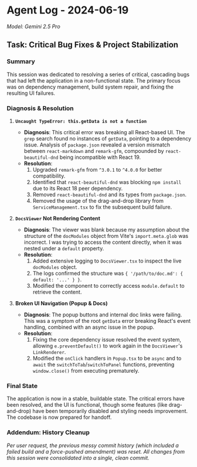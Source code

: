 # Agent Log - 2024-06-19

*Model: Gemini 2.5 Pro*

## Task: Critical Bug Fixes & Project Stabilization

### Summary
This session was dedicated to resolving a series of critical, cascading bugs that had left the application in a non-functional state. The primary focus was on dependency management, build system repair, and fixing the resulting UI failures.

### Diagnosis & Resolution

1.  **`Uncaught TypeError: this.getData is not a function`**
    *   **Diagnosis**: This critical error was breaking all React-based UI. The `grep` search found no instances of `getData`, pointing to a dependency issue. Analysis of `package.json` revealed a version mismatch between `react-markdown` and `remark-gfm`, compounded by `react-beautiful-dnd` being incompatible with React 19.
    *   **Resolution**:
        1.  Upgraded `remark-gfm` from `^3.0.1` to `^4.0.0` for better compatibility.
        2.  Identified that `react-beautiful-dnd` was blocking `npm install` due to its React 18 peer dependency.
        3.  Removed `react-beautiful-dnd` and its types from `package.json`.
        4.  Removed the usage of the drag-and-drop library from `ServiceManagement.tsx` to fix the subsequent build failure.

2.  **`DocsViewer` Not Rendering Content**
    *   **Diagnosis**: The viewer was blank because my assumption about the structure of the `docModules` object from Vite's `import.meta.glob` was incorrect. I was trying to access the content directly, when it was nested under a `default` property.
    *   **Resolution**:
        1.  Added extensive logging to `DocsViewer.tsx` to inspect the live `docModules` object.
        2.  The logs confirmed the structure was `{ '/path/to/doc.md': { default: '...' } }`.
        3.  Modified the component to correctly access `module.default` to retrieve the content.

3.  **Broken UI Navigation (Popup & Docs)**
    *   **Diagnosis**: The popup buttons and internal doc links were failing. This was a symptom of the root `getData` error breaking React's event handling, combined with an async issue in the popup.
    *   **Resolution**:
        1.  Fixing the core dependency issue resolved the event system, allowing `e.preventDefault()` to work again in the `DocsViewer`'s `LinkRenderer`.
        2.  Modified the `onClick` handlers in `Popup.tsx` to be `async` and to `await` the `switchToTab`/`switchToPanel` functions, preventing `window.close()` from executing prematurely.

### Final State
The application is now in a stable, buildable state. The critical errors have been resolved, and the UI is functional, though some features (like drag-and-drop) have been temporarily disabled and styling needs improvement. The codebase is now prepared for handoff.

### Addendum: History Cleanup
*Per user request, the previous messy commit history (which included a failed build and a force-pushed amendment) was reset. All changes from this session were consolidated into a single, clean commit.* 